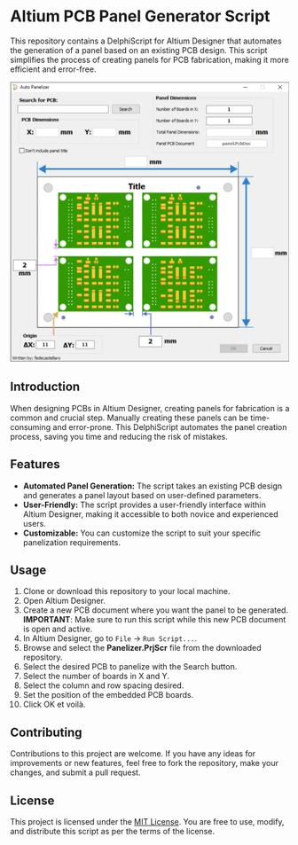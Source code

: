 # Altium PCB Panel Generator Script

This repository contains a DelphiScript for Altium Designer that automates the generation of a panel based on an existing PCB design. This script simplifies the process of creating panels for PCB fabrication, making it more efficient and error-free.

![Alt text](images/gui.png?raw=true)

## Introduction

When designing PCBs in Altium Designer, creating panels for fabrication is a common and crucial step. Manually creating these panels can be time-consuming and error-prone. This DelphiScript automates the panel creation process, saving you time and reducing the risk of mistakes.

## Features

* **Automated Panel Generation:** The script takes an existing PCB design and generates a panel layout based on user-defined parameters.
* **User-Friendly:** The script provides a user-friendly interface within Altium Designer, making it accessible to both novice and experienced users.
* **Customizable:** You can customize the script to suit your specific panelization requirements.

## Usage

1. Clone or download this repository to your local machine.
2. Open Altium Designer.
3. Create a new PCB document where you want the panel to be generated. **IMPORTANT**: Make sure to run this script while this new PCB document is open and active.
4. In Altium Designer, go to `File` -> `Run Script...`.
5. Browse and select the **Panelizer.PrjScr** file from the downloaded repository.
6. Select the desired PCB to panelize with the Search button.
7. Select the number of boards in X and Y.
8. Select the column and row spacing desired.
9. Set the position of the embedded PCB boards.
10. Click OK et voilà.

## Contributing

Contributions to this project are welcome. If you have any ideas for improvements or new features, feel free to fork the repository, make your changes, and submit a pull request.

## License

This project is licensed under the [MIT License](https://chat.openai.com/c/LICENSE). You are free to use, modify, and distribute this script as per the terms of the license.
